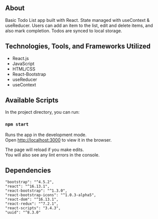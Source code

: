 ## About

Basic Todo List app built with React. State managed with useContext & useReducer. Users can add an item to the list, edit and delete items, and also mark completion. Todos are synced to local storage.

## Technologies, Tools, and Frameworks Utilized

- React.js
- JavaScript
- HTML/CSS
- React-Bootstrap
- useReducer
- useContext

## Available Scripts

In the project directory, you can run:

### `npm start`

Runs the app in the development mode.<br />
Open [http://localhost:3000](http://localhost:3000) to view it in the browser.

The page will reload if you make edits.<br />
You will also see any lint errors in the console.

## Dependencies

    "bootstrap": "^4.5.2",
    "react": "^16.13.1",
    "react-bootstrap": "^1.3.0",
    "react-bootstrap-icons": "^1.0.3-alpha5",
    "react-dom": "^16.13.1",
    "react-redux": "^7.2.1",
    "react-scripts": "3.4.3",
    "uuid": "^8.3.0"
